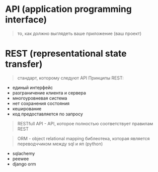 # API (application programming interface)
> то, как должно выглядеть ваше приложение (ваш проект)

# REST (representational state transfer)
> стандарт, которому следуют API
Принципы REST:
* единый интерфейс
* разграничение клиента и сервера
* многоуровневая система
* нет сохранения состояния
* кеширование
* код предоставляется по запросу

> RESTfull API - API, которое полностью соответствует правилам REST

> ORM - object relational mapping
библеотека, которая является переводччиком между sql и яп (python)
* sqlachemy
* peewee
* django orm
